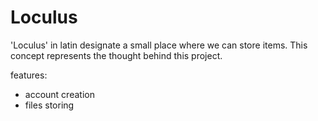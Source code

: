 # Loculus

'Loculus' in latin designate a small place where we can store items. This concept represents the thought behind this project.

features:
- account creation
- files storing